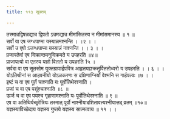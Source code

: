 ```yaml
---
title: ११३ सूक्तम्

---
```

तस्मान्नद्विषन्नद्यान्न द्विषतो ऽन्नमद्यान्न मीमांसितस्य न मीमांसमानस्य ॥ १ ॥  
सर्वो वा एष जग्धपाप्मा यस्यान्नमश्नन्ति । ।२ । ।  
सर्वो उ एषो ऽजग्धपाप्मा यस्यान्नं नाश्नन्ति । । ३ । ।  
प्रजापतेर्वा एष विक्रान्तमनुविक्रमते य उपहरति ॥४॥  
प्राजापत्यो वा एतस्य यज्ञो विततो य उपहरति 1५ ।  
सर्वदा वा एष सुतसोम युक्तग्रावार्द्रपवित्र आहृतयज्ञक्रतुर्विततोध्वरो य उपहरति । । ६ । ।  
योऽतिथीनां स आहवनीयो योऽन्नकरणः स दक्षिणाग्निर्यो वेश्मनि स गार्हपत्यः ॥७ । ।  
इष्टं च वा एष पूर्तं चाश्नाति यः पूर्वोतिथेरश्नाति ।  
प्रजां च वा एष पशूंश्चाश्नाति ॥८ ॥  
ऊर्ज च वा एष पयश्च गृहाणामश्नाति यः पूर्वोतिथेरश्नाति ॥ ९ ॥  
एष वा अतिथिर्यच्छ्रोत्रियः तस्मात् पूर्वो नाश्नीयादशितावत्यश्नीयात्तद् व्रतम् ॥१०॥  
यज्ञस्याविच्छेदाय यज्ञस्य गुप्तये यज्ञस्य सात्मत्वाय ॥ ११ । ।  